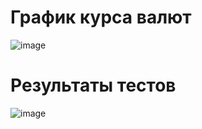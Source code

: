 
# График курса валют
![image](https://github.com/user-attachments/assets/d517a03f-0103-4b62-bfaa-df88f34daaea)
#  Результаты тестов
![image](https://github.com/user-attachments/assets/0215a8e4-e68d-4348-b89d-83cfb6b35bcd)

